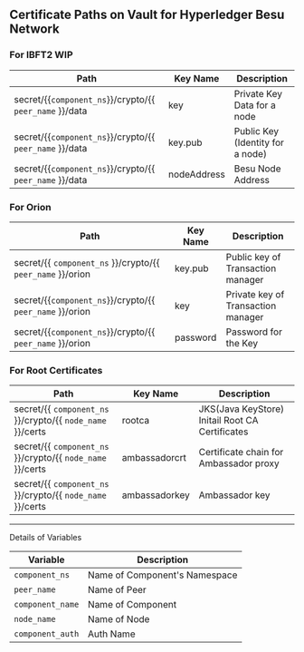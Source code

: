 Certificate Paths on Vault for Hyperledger Besu Network
-------------------------------------------------------

### For IBFT2 WIP

| Path                                                                              | Key Name               | Description         |
|-----------------------------------------------------------------------------------|-------------------------------|--------------|
| secret/{{`component_ns`}}/crypto/{{ `peer_name` }}/data                         | key                       | Private Key Data for a node   |
| secret/{{`component_ns`}}/crypto/{{ `peer_name` }}/data                         | key.pub                      | Public Key (Identity for a node)  |
| secret/{{`component_ns`}}/crypto/{{ `peer_name` }}/data                         | nodeAddress                       | Besu Node Address     |

### For Orion

| Path                                                                           | Key Name               | Description         |
|--------------------------------------------------------------------------------|-------------------------------|--------------|
| secret/{{ `component_ns` }}/crypto/{{ `peer_name` }}/orion               | key.pub                        | Public key of Transaction manager |
| secret/{{`component_ns`}}/crypto/{{ `peer_name` }}/orion                 | key                        | Private key of Transaction manager |
| secret/{{`component_ns`}}/crypto/{{ `peer_name` }}/orion | password  | Password for the Key |


### For Root Certificates

| Path                                                                         | Key Name               | Description         |
|------------------------------------------------------------------------------|-------------------------------|--------------|
| secret/{{ `component_ns` }}/crypto/{{ `node_name` }}/certs                       | rootca                        | JKS(Java KeyStore) Initail Root CA Certificates  |
| secret/{{ `component_ns` }}/crypto/{{ `node_name` }}/certs                       | ambassadorcrt                 | Certificate chain for Ambassador proxy  |
| secret/{{ `component_ns` }}/crypto/{{ `node_name` }}/certs                       | ambassadorkey                 | Ambassador key  |

------------------------------------------------------------------------------------------------


Details of Variables

| Variable | Description |
|-------------------------------|--------------|
|`component_ns` | Name of Component's Namespace |
|`peer_name` | Name of Peer  | 
|`component_name` | Name of Component  | 
|`node_name` | Name of Node   |
|`component_auth` | Auth Name |
